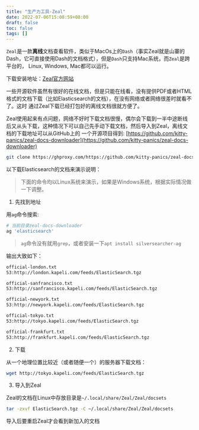```yaml
---
title: "生产力工具-Zeal"
date: 2022-07-06T15:08:59+08:00
draft: false
toc: false
tags: []
---
```


`Zeal`是一款**离线**文档查看软件，类似于MacOs上的`Dash`（事实Zeal就是山寨的Dash，它可直接使用Dash的文档格式），但是`Dash`只支持Mac系统，而`Zeal`是跨平台的，
Linux, Windows, Mac都可以运行。

下载安装地址：[Zeal官方网站](https://zealdocs.org/)

一些开源软件虽然有很好的在线文档，但是只能在线看，没有提供PDF或者HTML格式的文档下载（比如Elasticsearch的文档），在没有网络或者网络很差时就看不了。这时
通过Zeal下载已经打包好的离线文档很就方便了。

Zeal使用起来有点问题，网络不好时下载文档很慢，偶尔会下载到一半中途断线后又从头下载，这种情况下可以自己先手动下载文档，然后导入到Zeal，离线文档的下载地址可以从GitHub上的
一个开源项目得到: [https://github.com/kitty-panics/zeal-docs-downloader](https://github.com/kitty-panics/zeal-docs-downloader)

```sh
git clone https://ghproxy.com/https://github.com/kitty-panics/zeal-docs-downloader.git
```

以下载Elasticsearch的文档来演示说明：

> 下面的命令均以Linux系统来演示，如果是Windows系统，根据实际情况做一下调整。

1. 先找到地址

用`ag`命令搜索:
```sh
# 当前目录zeal-docs-downloader
ag 'elasticsearch'
```

> `ag`命令没有就用`grep`，或者安装一下`apt install silversearcher-ag`

输出大致如下：

```txt
official-london.txt
53:http://london.kapeli.com/feeds/ElasticSearch.tgz

official-sanfrancisco.txt
53:http://sanfrancisco.kapeli.com/feeds/ElasticSearch.tgz

official-newyork.txt
53:http://newyork.kapeli.com/feeds/ElasticSearch.tgz

official-tokyo.txt
53:http://tokyo.kapeli.com/feeds/ElasticSearch.tgz

official-frankfurt.txt
53:http://frankfurt.kapeli.com/feeds/ElasticSearch.tgz
```

2. 下载

从一个地理位置比较近（或者随便一个）的服务器下载文档：

```sh
wget http://tokyo.kapeli.com/feeds/ElasticSearch.tgz
```

3. 导入到Zeal

Zeal的文档在Linux中存放目录是`~/.local/share/Zeal/Zeal/docsets`

```sh
tar -zxvf ElasticSearch.tgz -C ~/.local/share/Zeal/Zeal/docsets
```

导入后要重启Zeal才会看到新加入的文档

